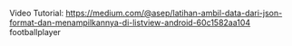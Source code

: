 Video Tutorial:
https://medium.com/@asep/latihan-ambil-data-dari-json-format-dan-menampilkannya-di-listview-android-60c1582aa104
 footballplayer
